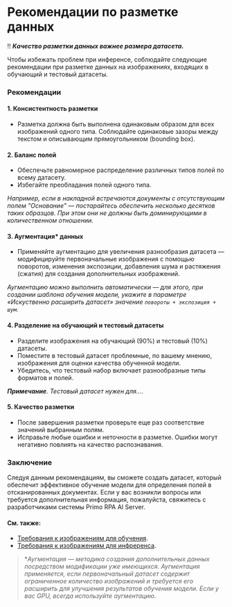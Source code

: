 # Рекомендации по разметке данных
:bangbang: ***Качество разметки данных важнее размера датасета.***

Чтобы избежать проблем при инференсе, соблюдайте следующие рекомендации при разметке данных на изображениях, входящих в обучающий и тестовый датасеты.


### Рекомендации

#### 1. Консистентность разметки
- Разметка должна быть выполнена одинаковым образом для всех изображений одного типа. Соблюдайте одинаковые зазоры между текстом и описывающим прямоугольником (bounding box). 

#### 2. Баланс полей
- Обеспечьте равномерное распределение различных типов полей по всему датасету.
- Избегайте преобладания полей одного типа.

*Например, если в накладной встречаются документы с отсутствующим полем "Основание" — постарайтесь обеспечить несколько десятков таких образцов. При этом они не должны быть доминирующими в количественном отношении.*

#### 3. Аугментация\* данных
- Применяйте аугментацию для увеличения разнообразия датасета — модифицируйте первоначальные изображения с помощью поворотов, изменения экспозиции, добавления шума и растяжения (сжатия) для создания дополнительных изображений. 

*Аугментацию можно выполнить автоматически — для этого, при создании шаблона обучения модели, укажите в параметре «Искуственно расширить датасет» значение `повороты + экспозиция + шум`.*

#### 4. Разделение на обучающий и тестовый датасеты
- Разделите изображения на обучающий (90%) и тестовый (10%) датасеты.
- Поместите в тестовый датасет проблемные, по вашему мнению, изображения для оценки качества обученной модели.
- Убедитесь, что тестовый набор включает разнообразные типы форматов и полей.

***Примечание**. Тестовый датасет нужен для...*. 

#### 5. Качество разметки
- После завершения разметки проверьте еще раз соответствие значений выбранным полям. 
- Исправьте любые ошибки и неточности в разметке. Ошибки могут негативно повлиять на качество распознавания.



### Заключение

Следуя данным рекомендациям, вы сможете создать датасет, который обеспечит эффективное обучение модели для определения полей в отсканированных документах. Если у вас возникли вопросы или требуется дополнительная информация, пожалуйста, свяжитесь с разработчиками системы Primo RPA AI Server.

#### См. также:
- [Требования к изображениям для обучения](https://github.com/PrimoRPA/Docs.Rus/blob/1299-%D0%BD%D0%B0%D0%BF%D0%B8%D1%81%D0%B0%D1%82%D1%8C-%D0%B4%D0%BE%D0%BA%D1%83%D0%BC%D0%B5%D0%BD%D1%82-%D0%BF%D0%BE-primoai/primo-ai/user/other/dataset-quality-requirements.md).
- [Требования к изображениям для инфреренса](https://github.com/PrimoRPA/Docs.Rus/blob/1299-%D0%BD%D0%B0%D0%BF%D0%B8%D1%81%D0%B0%D1%82%D1%8C-%D0%B4%D0%BE%D0%BA%D1%83%D0%BC%D0%B5%D0%BD%D1%82-%D0%BF%D0%BE-primoai/primo-ai/user/other/inference-quality-requirements.md).

> \**Аугментация — методика создания дополнительных данных посредством модификации уже имеющихся. Аугментация применяется, если первоначальный датасет содержит ограниченное количество изображений и требуется его расширить для улучшения результатов обучения модели. Если у вас GPU, всегда используйте аугментацию.*


